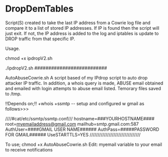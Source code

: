 # DropDemTables

Script(S) created to take the last IP address from a Cowrie log file and compare it to a list of stored IP addresses. If IP is found then the script will just exit. If not, the IP address is added to the log and iptables is update to DROP traffic from that specific IP.

Usage. 

chmod +x ipdropV2.sh

./ipdropV2.sh
##########################

AutoAbuseCowrie.sh 
A script based of my IPdrop script to auto drop attacker IP traffic. In addition, a whois query is made, ABUSE email obtained and emailed with login attempts to abuse email listed. Temorary files saved to /tmp. 

!!Depends on;!!
+whois
+ssmtp -- setup and configured w gmail as follows>>>

////#cat/etc/ssmtp/ssmtp.conf///
hostname=###YOURHOSTNAME####
root=myemailaddress@gmail.com
mailhub=smtp.gmail.com:587
AuthUser=####GMAIL USER NAME######
AuthPass=#####PASSWORD FOR GMAIL######
UseSTARTTLS=YES
////////////////////////////////



To use;
chmod +x AutoAbuseCowrie.sh
Edit: myemail variable to your email to receive notifications

